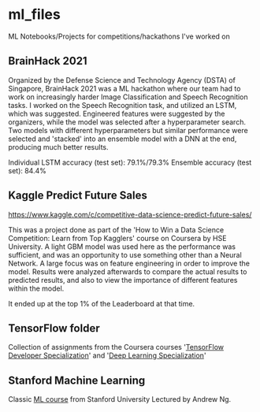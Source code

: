 # ml_files
ML Notebooks/Projects for competitions/hackathons I've worked on

## BrainHack 2021
Organized by the Defense Science and Technology Agency (DSTA) of Singapore, BrainHack 2021 was a ML hackathon where our team had to work on increasingly harder Image Classification and Speech Recognition tasks. I worked on the Speech Recognition task, and utilized an LSTM, which was suggested. Engineered features were suggested by the organizers, while the model was selected after a hyperparameter search. Two models with different hyperparameters but similar performance were selected and 'stacked' into an ensemble model with a DNN at the end, producing much better results.

Individual LSTM accuracy (test set): 79.1%/79.3%
Ensemble accuracy (test set): 84.4%

## Kaggle Predict Future Sales
https://www.kaggle.com/c/competitive-data-science-predict-future-sales/

This was a project done as part of the 'How to Win a Data Science Competition: Learn from Top Kagglers' course on Coursera by HSE University. A light GBM model was used here as the performance was sufficient, and was an opportunity to use something other than a Neural Network. A large focus was on feature engineering in order to improve the model. Results were analyzed afterwards to compare the actual results to predicted results, and also to view the importance of different features within the model.

It ended up at the top 1% of the Leaderboard at that time.

## TensorFlow folder

Collection of assignments from the Coursera courses '[TensorFlow Developer Specialization](https://www.coursera.org/account/accomplishments/professional-cert/EENMQWP4ARKA)' and '[Deep Learning Specialization](https://www.coursera.org/account/accomplishments/specialization/VMTCTGH9UMXD)'

## Stanford Machine Learning

Classic [ML course](https://www.coursera.org/learn/machine-learning) from Stanford University Lectured by Andrew Ng.
